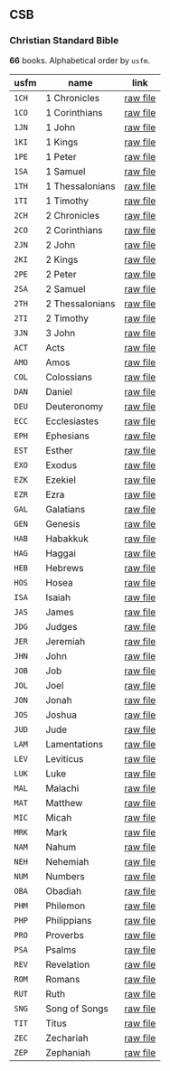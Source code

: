 ## CSB

### Christian Standard Bible

**66** books. Alphabetical order by `usfm`.

| usfm  | name            | link                                                                              |
| ----- | --------------- | --------------------------------------------------------------------------------- |
| `1CH` | 1 Chronicles    | [raw file](https://mrk214.github.io/bible-data-en-eng/data/en___eng/CSB/1CH.json) |
| `1CO` | 1 Corinthians   | [raw file](https://mrk214.github.io/bible-data-en-eng/data/en___eng/CSB/1CO.json) |
| `1JN` | 1 John          | [raw file](https://mrk214.github.io/bible-data-en-eng/data/en___eng/CSB/1JN.json) |
| `1KI` | 1 Kings         | [raw file](https://mrk214.github.io/bible-data-en-eng/data/en___eng/CSB/1KI.json) |
| `1PE` | 1 Peter         | [raw file](https://mrk214.github.io/bible-data-en-eng/data/en___eng/CSB/1PE.json) |
| `1SA` | 1 Samuel        | [raw file](https://mrk214.github.io/bible-data-en-eng/data/en___eng/CSB/1SA.json) |
| `1TH` | 1 Thessalonians | [raw file](https://mrk214.github.io/bible-data-en-eng/data/en___eng/CSB/1TH.json) |
| `1TI` | 1 Timothy       | [raw file](https://mrk214.github.io/bible-data-en-eng/data/en___eng/CSB/1TI.json) |
| `2CH` | 2 Chronicles    | [raw file](https://mrk214.github.io/bible-data-en-eng/data/en___eng/CSB/2CH.json) |
| `2CO` | 2 Corinthians   | [raw file](https://mrk214.github.io/bible-data-en-eng/data/en___eng/CSB/2CO.json) |
| `2JN` | 2 John          | [raw file](https://mrk214.github.io/bible-data-en-eng/data/en___eng/CSB/2JN.json) |
| `2KI` | 2 Kings         | [raw file](https://mrk214.github.io/bible-data-en-eng/data/en___eng/CSB/2KI.json) |
| `2PE` | 2 Peter         | [raw file](https://mrk214.github.io/bible-data-en-eng/data/en___eng/CSB/2PE.json) |
| `2SA` | 2 Samuel        | [raw file](https://mrk214.github.io/bible-data-en-eng/data/en___eng/CSB/2SA.json) |
| `2TH` | 2 Thessalonians | [raw file](https://mrk214.github.io/bible-data-en-eng/data/en___eng/CSB/2TH.json) |
| `2TI` | 2 Timothy       | [raw file](https://mrk214.github.io/bible-data-en-eng/data/en___eng/CSB/2TI.json) |
| `3JN` | 3 John          | [raw file](https://mrk214.github.io/bible-data-en-eng/data/en___eng/CSB/3JN.json) |
| `ACT` | Acts            | [raw file](https://mrk214.github.io/bible-data-en-eng/data/en___eng/CSB/ACT.json) |
| `AMO` | Amos            | [raw file](https://mrk214.github.io/bible-data-en-eng/data/en___eng/CSB/AMO.json) |
| `COL` | Colossians      | [raw file](https://mrk214.github.io/bible-data-en-eng/data/en___eng/CSB/COL.json) |
| `DAN` | Daniel          | [raw file](https://mrk214.github.io/bible-data-en-eng/data/en___eng/CSB/DAN.json) |
| `DEU` | Deuteronomy     | [raw file](https://mrk214.github.io/bible-data-en-eng/data/en___eng/CSB/DEU.json) |
| `ECC` | Ecclesiastes    | [raw file](https://mrk214.github.io/bible-data-en-eng/data/en___eng/CSB/ECC.json) |
| `EPH` | Ephesians       | [raw file](https://mrk214.github.io/bible-data-en-eng/data/en___eng/CSB/EPH.json) |
| `EST` | Esther          | [raw file](https://mrk214.github.io/bible-data-en-eng/data/en___eng/CSB/EST.json) |
| `EXO` | Exodus          | [raw file](https://mrk214.github.io/bible-data-en-eng/data/en___eng/CSB/EXO.json) |
| `EZK` | Ezekiel         | [raw file](https://mrk214.github.io/bible-data-en-eng/data/en___eng/CSB/EZK.json) |
| `EZR` | Ezra            | [raw file](https://mrk214.github.io/bible-data-en-eng/data/en___eng/CSB/EZR.json) |
| `GAL` | Galatians       | [raw file](https://mrk214.github.io/bible-data-en-eng/data/en___eng/CSB/GAL.json) |
| `GEN` | Genesis         | [raw file](https://mrk214.github.io/bible-data-en-eng/data/en___eng/CSB/GEN.json) |
| `HAB` | Habakkuk        | [raw file](https://mrk214.github.io/bible-data-en-eng/data/en___eng/CSB/HAB.json) |
| `HAG` | Haggai          | [raw file](https://mrk214.github.io/bible-data-en-eng/data/en___eng/CSB/HAG.json) |
| `HEB` | Hebrews         | [raw file](https://mrk214.github.io/bible-data-en-eng/data/en___eng/CSB/HEB.json) |
| `HOS` | Hosea           | [raw file](https://mrk214.github.io/bible-data-en-eng/data/en___eng/CSB/HOS.json) |
| `ISA` | Isaiah          | [raw file](https://mrk214.github.io/bible-data-en-eng/data/en___eng/CSB/ISA.json) |
| `JAS` | James           | [raw file](https://mrk214.github.io/bible-data-en-eng/data/en___eng/CSB/JAS.json) |
| `JDG` | Judges          | [raw file](https://mrk214.github.io/bible-data-en-eng/data/en___eng/CSB/JDG.json) |
| `JER` | Jeremiah        | [raw file](https://mrk214.github.io/bible-data-en-eng/data/en___eng/CSB/JER.json) |
| `JHN` | John            | [raw file](https://mrk214.github.io/bible-data-en-eng/data/en___eng/CSB/JHN.json) |
| `JOB` | Job             | [raw file](https://mrk214.github.io/bible-data-en-eng/data/en___eng/CSB/JOB.json) |
| `JOL` | Joel            | [raw file](https://mrk214.github.io/bible-data-en-eng/data/en___eng/CSB/JOL.json) |
| `JON` | Jonah           | [raw file](https://mrk214.github.io/bible-data-en-eng/data/en___eng/CSB/JON.json) |
| `JOS` | Joshua          | [raw file](https://mrk214.github.io/bible-data-en-eng/data/en___eng/CSB/JOS.json) |
| `JUD` | Jude            | [raw file](https://mrk214.github.io/bible-data-en-eng/data/en___eng/CSB/JUD.json) |
| `LAM` | Lamentations    | [raw file](https://mrk214.github.io/bible-data-en-eng/data/en___eng/CSB/LAM.json) |
| `LEV` | Leviticus       | [raw file](https://mrk214.github.io/bible-data-en-eng/data/en___eng/CSB/LEV.json) |
| `LUK` | Luke            | [raw file](https://mrk214.github.io/bible-data-en-eng/data/en___eng/CSB/LUK.json) |
| `MAL` | Malachi         | [raw file](https://mrk214.github.io/bible-data-en-eng/data/en___eng/CSB/MAL.json) |
| `MAT` | Matthew         | [raw file](https://mrk214.github.io/bible-data-en-eng/data/en___eng/CSB/MAT.json) |
| `MIC` | Micah           | [raw file](https://mrk214.github.io/bible-data-en-eng/data/en___eng/CSB/MIC.json) |
| `MRK` | Mark            | [raw file](https://mrk214.github.io/bible-data-en-eng/data/en___eng/CSB/MRK.json) |
| `NAM` | Nahum           | [raw file](https://mrk214.github.io/bible-data-en-eng/data/en___eng/CSB/NAM.json) |
| `NEH` | Nehemiah        | [raw file](https://mrk214.github.io/bible-data-en-eng/data/en___eng/CSB/NEH.json) |
| `NUM` | Numbers         | [raw file](https://mrk214.github.io/bible-data-en-eng/data/en___eng/CSB/NUM.json) |
| `OBA` | Obadiah         | [raw file](https://mrk214.github.io/bible-data-en-eng/data/en___eng/CSB/OBA.json) |
| `PHM` | Philemon        | [raw file](https://mrk214.github.io/bible-data-en-eng/data/en___eng/CSB/PHM.json) |
| `PHP` | Philippians     | [raw file](https://mrk214.github.io/bible-data-en-eng/data/en___eng/CSB/PHP.json) |
| `PRO` | Proverbs        | [raw file](https://mrk214.github.io/bible-data-en-eng/data/en___eng/CSB/PRO.json) |
| `PSA` | Psalms          | [raw file](https://mrk214.github.io/bible-data-en-eng/data/en___eng/CSB/PSA.json) |
| `REV` | Revelation      | [raw file](https://mrk214.github.io/bible-data-en-eng/data/en___eng/CSB/REV.json) |
| `ROM` | Romans          | [raw file](https://mrk214.github.io/bible-data-en-eng/data/en___eng/CSB/ROM.json) |
| `RUT` | Ruth            | [raw file](https://mrk214.github.io/bible-data-en-eng/data/en___eng/CSB/RUT.json) |
| `SNG` | Song of Songs   | [raw file](https://mrk214.github.io/bible-data-en-eng/data/en___eng/CSB/SNG.json) |
| `TIT` | Titus           | [raw file](https://mrk214.github.io/bible-data-en-eng/data/en___eng/CSB/TIT.json) |
| `ZEC` | Zechariah       | [raw file](https://mrk214.github.io/bible-data-en-eng/data/en___eng/CSB/ZEC.json) |
| `ZEP` | Zephaniah       | [raw file](https://mrk214.github.io/bible-data-en-eng/data/en___eng/CSB/ZEP.json) |
